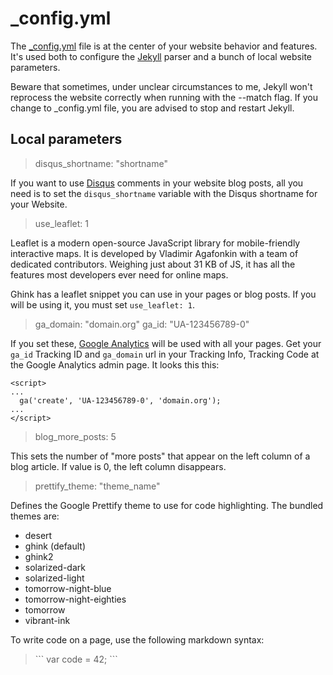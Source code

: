 _config.yml
===========

The [_config.yml][2] file is at the center of your website behavior and features. It's used both to configure the [Jekyll][1] parser and a bunch of local website parameters.

Beware that sometimes, under unclear circumstances to me, Jekyll won't reprocess the website correctly when running with the --match flag. If you change to _config.yml file, you are advised to stop and restart Jekyll.

Local parameters
----------------

> disqus_shortname: "shortname"

If you want to use [Disqus][3] comments in your website blog posts, all you need is to set the `disqus_shortname` variable with the Disqus shortname for your Website.

> use_leaflet: 1

Leaflet is a modern open-source JavaScript library for mobile-friendly interactive maps. It is developed by Vladimir Agafonkin with a team of dedicated contributors. Weighing just about 31 KB of JS, it has all the features most developers ever need for online maps.

Ghink has a leaflet snippet you can use in your pages or blog posts. If you will be using it, you must set `use_leaflet: 1`.

> ga_domain: "domain.org"
> ga_id: "UA-123456789-0"

If you set these, [Google Analytics][5] will be used with all your pages. Get your `ga_id` Tracking ID and `ga_domain` url in your Tracking Info, Tracking Code at the Google Analytics admin page. It looks this this:

```
<script>
...
  ga('create', 'UA-123456789-0', 'domain.org');
...
</script>
```

> blog_more_posts: 5

This sets the number of "more posts" that appear on the left column of a blog article. If value is 0, the left column disappears.

> prettify_theme: "theme_name"

Defines the Google Prettify theme to use for code highlighting. The bundled themes are:

- desert
- ghink (default)
- ghink2
- solarized-dark
- solarized-light
- tomorrow-night-blue
- tomorrow-night-eighties
- tomorrow
- vibrant-ink

To write code on a page, use the following markdown syntax:

> &#96;&#96;&#96;
> var code = 42;
> &#96;&#96;&#96;



 [1]: 	http://jekyllrb.com/docs/configuration/
 [2]:	https://github.com/celso/ghink/blob/gh-pages/_config.yml
 [3]:	http://disqus.com
 [4]:	http://leafletjs.com
 [5]:	http://www.google.com/analytics/
